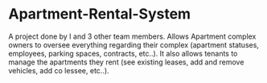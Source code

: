 # Apartment-Rental-System
A project done by I and 3 other team members. Allows Apartment complex owners to oversee everything regarding their complex (apartment statuses, employees, parking spaces, contracts, etc..). It also allows tenants to manage the apartments they rent (see existing leases, add and remove vehicles, add co lessee, etc..).
